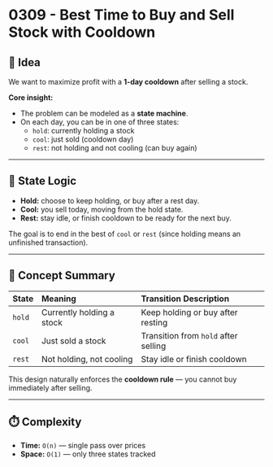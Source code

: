 # 0309 - Best Time to Buy and Sell Stock with Cooldown  

## 🧠 Idea  

We want to maximize profit with a **1-day cooldown** after selling a stock.  

**Core insight:**  
- The problem can be modeled as a **state machine**.  
- On each day, you can be in one of three states:  
  - `hold`: currently holding a stock  
  - `cool`: just sold (cooldown day)  
  - `rest`: not holding and not cooling (can buy again)  

---

## 🔁 State Logic  

- **Hold:** choose to keep holding, or buy after a rest day.  
- **Cool:** you sell today, moving from the hold state.  
- **Rest:** stay idle, or finish cooldown to be ready for the next buy.  

The goal is to end in the best of `cool` or `rest` (since holding means an unfinished transaction).  

---

## 🧩 Concept Summary  

| State | Meaning | Transition Description |
|:------|:---------|:-----------------------|
| `hold` | Currently holding a stock | Keep holding or buy after resting |
| `cool` | Just sold a stock | Transition from `hold` after selling |
| `rest` | Not holding, not cooling | Stay idle or finish cooldown |

This design naturally enforces the **cooldown rule** — you cannot buy immediately after selling.  

---

## ⏱️ Complexity  

- **Time:** `O(n)` — single pass over prices  
- **Space:** `O(1)` — only three states tracked  
